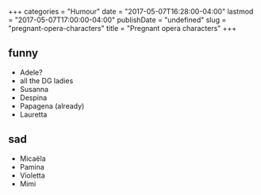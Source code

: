 +++
categories = "Humour"
date = "2017-05-07T16:28:00-04:00"
lastmod = "2017-05-07T17:00:00-04:00"
publishDate = "undefined"
slug = "pregnant-opera-characters"
title = "Pregnant opera characters"
+++

## funny

- Adele?
- all the DG ladies 
- Susanna
- Despina
- Papagena (already)
- Lauretta

## sad

- Micaëla
- Pamina
- Violetta
- Mimi

